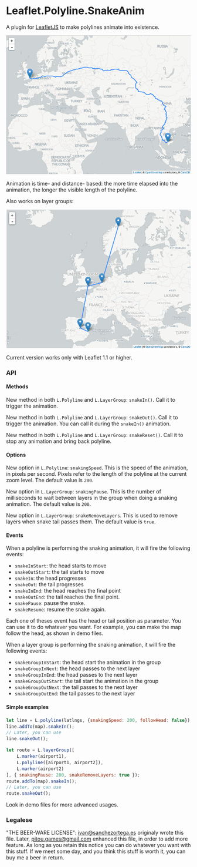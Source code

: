 # Leaflet.Polyline.SnakeAnim

A plugin for [LeafletJS](http://www.leafletjs.com) to make polylines animate into existence.


![Screencapture GIF](demo.gif)

Animation is time- and distance- based: the more time elapsed into the animation,
the longer the visible length of the polyline.

Also works on layer groups:

![Screencapture GIF](demo-group.gif)

Current version works only with Leaflet 1.1 or higher.

### API

#### Methods

New method in both `L.Polyline` and `L.LayerGroup`: `snakeIn()`. Call it to
trigger the animation.

New method in both `L.Polyline` and `L.LayerGroup`: `snakeOut()`. Call it to
trigger the animation. You can call it during the `snakeIn()` animation.

New method in both `L.Polyline` and `L.LayerGroup`: `snakeReset()`. Call it to
stop any animation and bring back polyline.

#### Options

New option in `L.Polyline`: `snakingSpeed`. This is the speed of the animation,
in pixels per second. Pixels refer to the length of the polyline at the current
zoom level.
The default value is `200`.

New option in `L.LayerGroup`: `snakingPause`. This is the number of milliseconds
to wait between layers in the group when doing a snaking animation.
The default value is `200`.

New option in `L.LayerGroup`: `snakeRemoveLayers`. This is used to remove layers
when snake tail passes them.
The default value is `true`.

#### Events

When a polyline is performing the snaking animation, it will
fire the following events:
- `snakeInStart`: the head starts to move
- `snakeOutStart`: the tail starts to move
- `snakeIn`: the head progresses
- `snakeOut`: the tail progresses
- `snakeInEnd`: the head reaches the final point
- `snakeOutEnd`: the tail reaches the final point.
- `snakePause`: pause the snake.
- `snakeResume`: resume the snake again.

Each one of theses event has the head or tail position as parameter.
You can use it to do whatever you want. For example, you can make
the map follow the head, as shown in demo files.

When a layer group is performing the snaking animation, it will
fire the following events:
- `snakeGroupInStart`: the head start the animation in the group
- `snakeGroupInNext`: the head passes to the next layer
- `snakeGroupInEnd`: the head passes to the next layer
- `snakeGroupOutStart`: the tail start the animation in the group
- `snakeGroupOutNext`: the tail passes to the next layer
- `snakeGroupOutEnd`: the tail passes to the next layer

#### Simple examples

```js
let line = L.polyline(latlngs, {snakingSpeed: 200, followHead: false});
line.addTo(map).snakeIn();
// Later, you can use
line.snakeOut();
```

```js
let route = L.layerGroup([
	L.marker(airport1),
	L.polyline([airport1, airport2]),
	L.marker(airport2)
], { snakingPause: 200, snakeRemoveLayers: true });
route.addTo(map).snakeIn();
// Later, you can use
route.snakeOut();
```

Look in demo files for more advanced usages.

### Legalese

"THE BEER-WARE LICENSE":
<ivan@sanchezortega.es> originaly wrote this file.
Later, <pitou.games@gmail.com> enhanced this file, in order to add more feature.
As long as you retain this notice you can do whatever you want with this stuff. If we meet some day, and you think
this stuff is worth it, you can buy me a beer in return.
